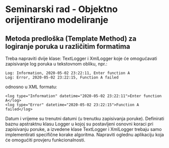 # Seminarski rad - Objektno orijentirano modeliranje
## Metoda predloška (Template Method) za logiranje poruka u različitim formatima

Treba napraviti dvije klase: TextLogger i XmlLogger koje će omogućavati zapisivanje log poruka u tekstovnom obliku, npr.:

``` console
Log: Information, 2020-05-02 23:22:11, Enter function A 
Log: Error, 2020-05-02 23:22:15, Function A failed
```
odnosno u XML formatu:

``` console
<log type="Information" datetime="2020-05-02 23:22:11">Enter function A</log>
<log type="Error" datetime="2020-05-02 23:22:15">Function A failed</log>
```

Datum i vrijeme su trenutni datumi (u trenutku zapisivanja poruke). 
Definirati baznu apstraktnu klasu Logger u kojoj su postavljeni osnovni koraci pri zapisivanju poruke, 
a izvedene klase TextLogger i XmlLogger trebaju samo implementirati specifične korake algoritma. 
Napraviti oglednu aplikaciju koja će omogućiti provjeru funkcionalnosti.
